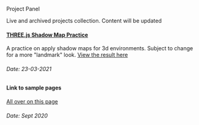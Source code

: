 Project Panel

Live and archived projects collection.
Content will be updated


#### [THREE.js Shadow Map Practice](samples/three/4-shadow-map-directional/scene.html)
A practice on apply shadow maps for 3d environments. Subject to change 
for a more "landmark" look. 
[View the result here](samples/three/4-shadow-map-directional/scene.html)
###### Date: 23-03-2021

#### Link to sample pages
[All over on this page](samples/mini-projects.md)
###### Date: Sept 2020